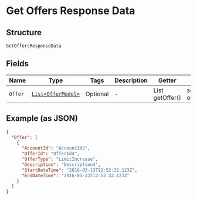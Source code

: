 
# Get Offers Response Data

## Structure

`GetOffersResponseData`

## Fields

| Name | Type | Tags | Description | Getter | Setter |
|  --- | --- | --- | --- | --- | --- |
| `Offer` | [`List<OfferModel>`](../../doc/models/offer-model.md) | Optional | - | List<OfferModel> getOffer() | setOffer(List<OfferModel> offer) |

## Example (as JSON)

```json
{
  "Offer": [
    {
      "AccountId": "AccountId2",
      "OfferId": "OfferId4",
      "OfferType": "LimitIncrease",
      "Description": "Description4",
      "StartDateTime": "2016-03-13T12:52:32.123Z",
      "EndDateTime": "2016-03-13T12:52:32.123Z"
    }
  ]
}
```

